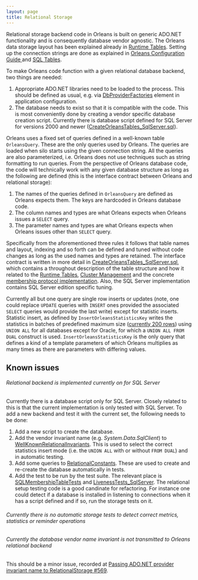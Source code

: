 ```yaml
---
layout: page
title: Relational Storage
---
```


Relational storage backend code in Orleans is built on generic ADO.NET functionality and is consequently database vendor agnostic. The Orleans data storage layout has been explained already in [Runtime Tables](Runtime-Tables). Setting up the connection strings are done as explained in [Orleans Configuration Guide ](../Orleans-Configuration-Guide/index) and [SQL Tables](../Advanced-Concepts/Configuring-SQL-Tables).

To make Orleans code function with a given relational database backend, two things are needed:

1. Appropriate ADO.NET libraries need to be loaded to the process. This should be defined as usual, e.g. via [DbProviderFactories](https://msdn.microsoft.com/en-us/library/dd0w4a2z(v=vs.110).aspx) element in application configuration.
2. The database needs to exist so that it is compatible with the code. This is most conveniently done by creating a vendor specific database creation script. Currently there is database script defined for SQL Server for versions 2000 and newer ([CreateOrleansTables_SqlServer.sql](https://github.com/dotnet/orleans/blob/master/src/OrleansProviders/SQLServer/CreateOrleansTables_SqlServer.sql)).

Orleans uses a fixed set of queries defined in a well-known table ``OrleansQuery``. These are the only queries used by Orleans. The queries are loaded when silo starts using the given connection string. All the queries are also parameterized, i.e. Orleans does not use techniques such as string formatting to run queries. From the perspective of Orleans database code, the code will technically work with any given database structure as long as the following are defined (this is the interface contract between Orleans and relational storage):

1. The names of the queries defined in ``OrleansQuery`` are defined as Orleans expects them. The keys are hardcoded in Orleans database code.
2. The column names and types are what Orleans expects when Orleans issues a ``SELECT`` query.
3. The parameter names and types are what Orleans expects when Orleans issues other than ``SELECT`` query.

Specifically from the aforementioned three rules it follows that table names and layout, indexing and so forth can be defined and tuned without code changes as long as the used names and types are retained. The interface contract is written in more detail in [CreateOrleansTables_SqlServer.sql](https://github.com/dotnet/orleans/blob/master/src/OrleansProviders/SQLServer/CreateOrleansTables_SqlServer.sql), which contains a throughout description of the table structure and how it related to the
[Runtime Tables](Runtime-Tables), [Cluster Management](Cluster-Management) and the concrete [membership protocol implementation](https://github.com/dotnet/orleans/blob/master/src/Orleans/SystemTargetInterfaces/IMembershipTable.cs). Also, the SQL Server implementation contains SQL Server edition specific tuning.

Currently all but one query are single row inserts or updates (note, one could replace ``UPDATE`` queries with ``INSERT`` ones provided the associated ``SELECT`` queries would provide the last write) except for statistic inserts. Statistic insert, as defined by ``InsertOrleansStatisticsKey`` writes the statistics in batches of predefined maximum size ([currently 200 rows](https://github.com/dotnet/orleans/blob/master/src/OrleansProviders/SQLServer/SqlStatisticsPublisher.cs#L154)) using ``UNION ALL`` for all databases except for Oracle, for which a ``UNION ALL FROM DUAL`` construct is used. ``InsertOrleansStatisticsKey`` is the only query that defines a kind of a template parameters of which Orleans multiplies as many times as there are parameters with differing values.

## Known issues

###### Relational backend is implemented currently on for SQL Server

Currently there is a database script only for SQL Server. Closely related to this is that the current implementation is only tested with SQL Server. To add a new backend and test it with the current set, the following needs to be done:

1. Add a new script to create the database.
2. Add the vendor invariant name (e.g. *System.Data.SqlClient*) to [WellKnownRelationalInvariants](https://github.com/dotnet/orleans/blob/master/src/Orleans/RelationalStorage/RelationalConstants.cs#L38). This is used to select the correct statistics insert mode (i.e. the ``UNION ALL`` with or without ``FROM DUAL``) and in automatic testing.
3. Add some queries to [RelationalConstants](https://github.com/dotnet/orleans/blob/master/src/Orleans/RelationalStorage/RelationalConstants.cs#L160). These are used to create and re-create the database automatically in tests.
4. Add the test to be run by the test suite. The relevant place is [SQLMembershipTableTests](https://github.com/dotnet/orleans/blob/master/src/TesterInternal/MembershipTests/SQLMembershipTableTests.cs) and [LivenessTests_SqlServer](https://github.com/dotnet/orleans/blob/master/src/TesterInternal/MembershipTests/LivenessTests.cs#L383). The relational setup testing code is a good candinate for refactoring. For instance one could detect if a database is installed in listening to connections when it has a script defined and if so, run the storage tests on it.

###### Currently there is no automatic storage tests to detect correct metrics, statistics or reminder operations

###### Currently the database vendor name invariant is not transmitted to Orleans relational backend
This should be a minor issue, recorded at [Passing ADO.NET provider invariant name to RelationalStorage #569](https://github.com/dotnet/orleans/issues/569).
